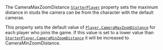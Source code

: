 The CameraMaxZoomDistance [`StarterPlayer`](https://create.roblox.com/docs/reference/engine/classes/StarterPlayer) property sets the maximum
distance in studs the camera can be from the character with the default
cameras.

This property sets the default value of
[`Player.CameraMaxZoomDistance`](https://create.roblox.com/docs/reference/engine/classes/Player#CameraMaxZoomDistance) for each player who joins the game.
If this value is set to a lower value than
[`StarterPlayer.CameraMinZoomDistance`](https://create.roblox.com/docs/reference/engine/classes/StarterPlayer#CameraMinZoomDistance) it will be increased to
CameraMinZoomDistance.